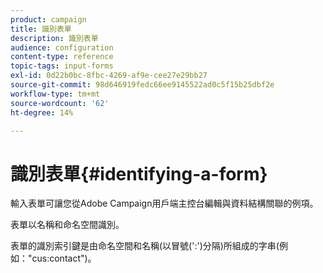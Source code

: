 ```yaml
---
product: campaign
title: 識別表單
description: 識別表單
audience: configuration
content-type: reference
topic-tags: input-forms
exl-id: 0d22b0bc-8fbc-4269-af9e-cee27e29bb27
source-git-commit: 98d646919fedc66ee9145522ad0c5f15b25dbf2e
workflow-type: tm+mt
source-wordcount: '62'
ht-degree: 14%

---
```


# 識別表單{#identifying-a-form}

輸入表單可讓您從Adobe Campaign用戶端主控台編輯與資料結構關聯的例項。

表單以名稱和命名空間識別。

表單的識別索引鍵是由命名空間和名稱(以冒號(&#39;:&#39;)分隔)所組成的字串(例如：&quot;cus:contact&quot;)。
